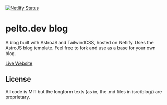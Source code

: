 [![Netlify Status](https://api.netlify.com/api/v1/badges/8de463c2-b839-485b-81d2-d53cee6dabcb/deploy-status)](https://app.netlify.com/sites/peltodev/deploys)

# pelto.dev blog

A blog built with AstroJS and TailwindCSS, hosted on Netlify. Uses the AstroJS blog template. Feel free to fork and use as a base for your own blog.

[Live Website](https://pelto.dev)

## License

All code is MIT but the longform texts (as in, the .md files in /src/blog/) are proprietary.
